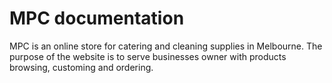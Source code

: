 # MPC documentation
MPC is an online store for catering and cleaning supplies in Melbourne. The purpose of the website is to serve businesses owner with products browsing, customing and ordering.